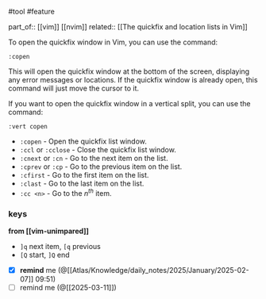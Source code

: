  #tool #feature 

 part_of:: [[vim]] [[nvim]]
 related:: [[The quickfix and location lists in Vim]]
 
  To open the quickfix window in Vim, you can use the command:

    :copen

  This will open the quickfix window at the bottom of the screen, displaying
  any error messages or locations. If the quickfix window is already open,
  this command will just move the cursor to it.

  If you want to open the quickfix window in a vertical split, you can use the
  command:

    :vert copen

- `:copen` - Open the quickfix list window.
- `:ccl` or `:cclose` - Close the quickfix list window.
- `:cnext` or `:cn` - Go to the next item on the list.
- `:cprev` or `:cp` - Go to the previous item on the list.
- `:cfirst` - Go to the first item on the list.
- `:clast` - Go to the last item on the list.
- `:cc <n>` - Go to the *n<sup>th</sup>* item.

### keys

**from [[vim-unimpared]]**
- `]q` next item, `[q` previous
- `[Q` start, `]Q` end

- [x] **remind** me (@[[Atlas/Knowledge/daily_notes/2025/January/2025-02-07]] 09:51)
- [ ] remind me (@[[2025-03-11]])
